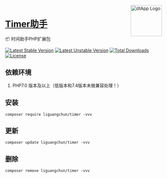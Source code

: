 <img align="right" width="100" src="https://aliyun.oss.dtapp.net/public/hao/images/ico.png" alt="dtApp Logo"/>

<h1 align="left"><a href="https://www.dtapp.net/">Timer助手</a></h1>

📦 时间助手PHP扩展包

[![Latest Stable Version](https://poser.pugx.org/liguangchun/timer/v/stable)](https://packagist.org/packages/liguangchun/timer) 
[![Latest Unstable Version](https://poser.pugx.org/liguangchun/timer/v/unstable)](https://packagist.org/packages/liguangchun/timer) 
[![Total Downloads](https://poser.pugx.org/liguangchun/timer/downloads)](https://packagist.org/packages/liguangchun/timer) 
[![License](https://poser.pugx.org/liguangchun/timer/license)](https://packagist.org/packages/liguangchun/timer)

## 依赖环境

1. PHP7.0 版本及以上（低版本和7.4版本未做兼容处理！）

## 安装

```text
composer require liguangchun/timer -vvv
```

## 更新

```text
composer update liguangchun/timer -vvv
```

## 删除

```text
composer remove liguangchun/timer -vvv
```
